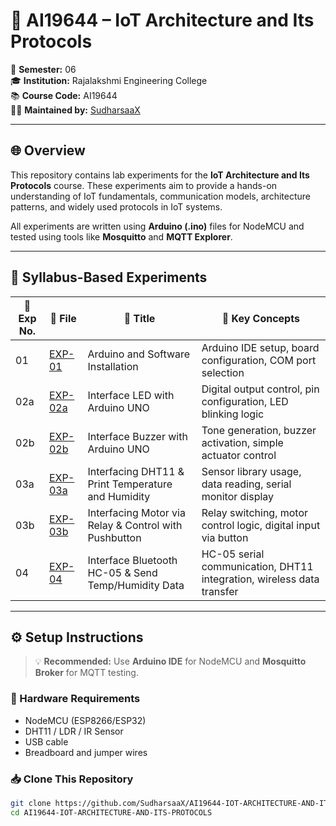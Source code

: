 # 📡 AI19644 – IoT Architecture and Its Protocols

📅 **Semester:** 06  
🎓 **Institution:** Rajalakshmi Engineering College  
📚 **Course Code:** AI19644  
🧑‍💻 **Maintained by:** [SudharsaaX](https://github.com/SudharsaaX)  

---

## 🌐 Overview

This repository contains lab experiments for the **IoT Architecture and Its Protocols** course. These experiments aim to provide a hands-on understanding of IoT fundamentals, communication models, architecture patterns, and widely used protocols in IoT systems.

All experiments are written using **Arduino (.ino)** files for NodeMCU and tested using tools like **Mosquitto** and **MQTT Explorer**.

---

## 🔬 Syllabus-Based Experiments

| 🔢 Exp No. | 📁 File | 📝 Title | 🔧 Key Concepts |
|-----------|---------|----------|----------------|
| 01 | [EXP-01](https://github.com/SudharsaaX/AI19644-IOT-ARCHITECTURE-AND-ITS-PROTOCOLS/tree/main/EXP-01) | Arduino and Software Installation | Arduino IDE setup, board configuration, COM port selection |
| 02a | [EXP-02a](https://github.com/SudharsaaX/AI19644-IOT-ARCHITECTURE-AND-ITS-PROTOCOLS/blob/main/EXP-02/experiment_2a.ino) | Interface LED with Arduino UNO | Digital output control, pin configuration, LED blinking logic |
| 02b | [EXP-02b](https://github.com/SudharsaaX/AI19644-IOT-ARCHITECTURE-AND-ITS-PROTOCOLS/blob/main/EXP-02/experiment_2b.ino) | Interface Buzzer with Arduino UNO | Tone generation, buzzer activation, simple actuator control |
| 03a | [EXP-03a](https://github.com/SudharsaaX/AI19644-IOT-ARCHITECTURE-AND-ITS-PROTOCOLS/blob/main/EXP-03/experiment_3a.ino) | Interfacing DHT11 & Print Temperature and Humidity | Sensor library usage, data reading, serial monitor display |
| 03b | [EXP-03b](https://github.com/SudharsaaX/AI19644-IOT-ARCHITECTURE-AND-ITS-PROTOCOLS/blob/main/EXP-03/experiement_3b.ino) | Interfacing Motor via Relay & Control with Pushbutton | Relay switching, motor control logic, digital input via button |
| 04 | [EXP-04](https://github.com/SudharsaaX/AI19644-IOT-ARCHITECTURE-AND-ITS-PROTOCOLS/blob/main/EXP-04/experiment_4.ino) | Interface Bluetooth HC-05 & Send Temp/Humidity Data | HC-05 serial communication, DHT11 integration, wireless data transfer |

---

## ⚙️ Setup Instructions

> 💡 **Recommended:** Use **Arduino IDE** for NodeMCU and **Mosquitto Broker** for MQTT testing.

### 🔌 Hardware Requirements
- NodeMCU (ESP8266/ESP32)
- DHT11 / LDR / IR Sensor
- USB cable
- Breadboard and jumper wires

### 📥 Clone This Repository

```bash
git clone https://github.com/SudharsaaX/AI19644-IOT-ARCHITECTURE-AND-ITS-PROTOCOLS.git
cd AI19644-IOT-ARCHITECTURE-AND-ITS-PROTOCOLS
